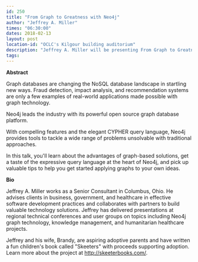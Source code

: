 ```yaml
---
id: 250
title: "From Graph to Greatness with Neo4j"
author: "Jeffrey A. Miller"
times: "06:30:00"
dates: 2018-02-13
layout: post
location-id: "OCLC's Kilgour building auditorium"  
description: "Jeffrey A. Miller will be presenting From Graph to Greatness with Neo4j"
tags: 
---
```

 **Abstract**

Graph databases are changing the NoSQL database landscape in startling new ways. Fraud detection, impact analysis, and recommendation systems are only a few examples of real-world applications made possible with graph technology.

Neo4j leads the industry with its powerful open source graph database platform.

With compelling features and the elegant CYPHER query language, Neo4j provides tools to tackle a wide range of problems unsolvable with traditional approaches. 

In this talk, you'll learn about the advantages of graph-based solutions, get a taste of the expressive query language at the heart of Neo4j, and pick up valuable tips to help you get started applying graphs to your own ideas.

**Bio**

Jeffrey A. Miller works as a Senior Consultant in Columbus, Ohio. He advises clients in business, government, and healthcare in effective software development practices and collaborates with partners to build valuable technology solutions. Jeffrey has delivered presentations at regional technical conferences and user groups on topics including Neo4j graph technology, knowledge management, and humanitarian healthcare projects.

Jeffrey and his wife, Brandy, are aspiring adoptive parents and have written a fun children's book called "Skeeters" with proceeds supporting adoption. Learn more about the project at http://skeeterbooks.com/.